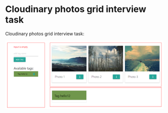 # Cloudinary photos grid interview task

Cloudinary photos grid interview task:

![img.png](img.png)